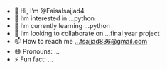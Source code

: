 - 👋 Hi, I’m @Faisalsajjad4
- 👀 I’m interested in ...python
- 🌱 I’m currently learning ...python
- 💞️ I’m looking to collaborate on ...final year project
- 📫 How to reach me ...fsajjad836@gmail.com
- 😄 Pronouns: ...
- ⚡ Fun fact: ...

<!---
Faisalsajjad4/Faisalsajjad4 is a ✨ special ✨ repository because its `README.md` (this file) appears on your GitHub profile.
You can click the Preview link to take a look at your changes.
--->
